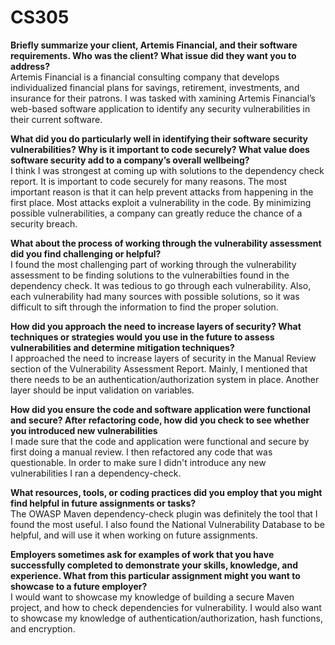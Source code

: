 # CS305

<p>
  <b>Briefly summarize your client, Artemis Financial, and their software requirements. Who was the client? What issue did they want you to address?</b><br>
  Artemis Financial is a financial consulting company that develops individualized financial plans for savings, retirement, investments, and insurance for their patrons. I was tasked with xamining Artemis Financial’s web-based software application to identify any security vulnerabilities in their current software.
  </p>
 <p>
  <b>What did you do particularly well in identifying their software security vulnerabilities? Why is it important to code securely? What value does software security add to a company’s overall wellbeing?</b><br>
   I think I was strongest at coming up with solutions to the dependency check report. It is important to code securely for many reasons. The most important reason is that it can help prevent attacks from happening in the first place. Most attacks exploit a vulnerability in the code. By minimizing possible vulnerabilities, a company can greatly reduce the chance of a security breach.
   </p>
   <p>
  <b>What about the process of working through the vulnerability assessment did you find challenging or helpful?</b><br>
  I found the most challenging part of working through the vulnerability assessment to be finding solutions to the vulnerabilties found in the dependency check. It was tedious to go through each vulnerability. Also, each vulnerability had many sources with possible solutions, so it was difficult to sift through the information to find the proper solution.
 </p>
 <p>
  <b>How did you approach the need to increase layers of security? What techniques or strategies would you use in the future to assess vulnerabilities and determine mitigation techniques?</b><br>
  I approached the need to increase layers of security in the Manual Review section of the Vulnerability Assessment Report. Mainly, I mentioned that there needs to be an authentication/authorization system in place. Another layer should be input validation on variables.
  </p>
  <p>
  <b>How did you ensure the code and software application were functional and secure? After refactoring code, how did you check to see whether you introduced new vulnerabilities</b><br>
  I made sure that the code and application were functional and secure by first doing a manual review. I then refactored any code that was questionable. In order to make sure I didn't introduce any new vulnerabilities I ran a dependency-check.
  </p>
  <p>
  <b>What resources, tools, or coding practices did you employ that you might find helpful in future assignments or tasks?</b><br>
  The OWASP Maven dependency-check plugin was definitely the tool that I found the most useful. I also found the National Vulnerability Database to be helpful, and will use it when working on future assignments.
  </p>
  <p>
  <b>Employers sometimes ask for examples of work that you have successfully completed to demonstrate your skills, knowledge, and experience. What from this particular assignment might you want to showcase to a future employer?</b><br>
  I would want to showcase my knowledge of building a secure Maven project, and how to check dependencies for vulnerability. I would also want to showcase my knowledge of authentication/authorization, hash functions, and encryption.
  </p>
  
  
